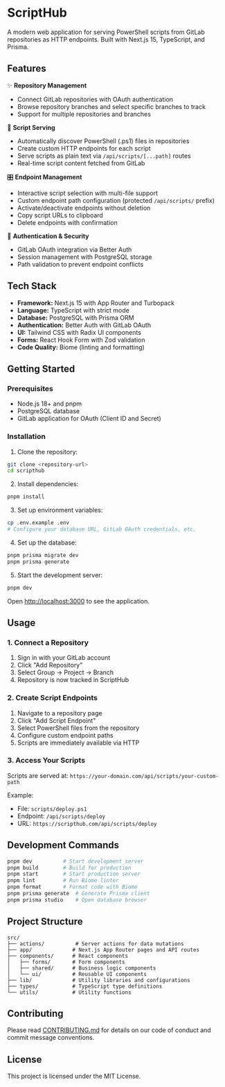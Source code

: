 # ScriptHub

A modern web application for serving PowerShell scripts from GitLab repositories as HTTP endpoints. Built with Next.js 15, TypeScript, and Prisma.

## Features

✨ **Repository Management**
- Connect GitLab repositories with OAuth authentication
- Browse repository branches and select specific branches to track
- Support for multiple repositories and branches

🚀 **Script Serving**
- Automatically discover PowerShell (.ps1) files in repositories
- Create custom HTTP endpoints for each script
- Serve scripts as plain text via `/api/scripts/[...path]` routes
- Real-time script content fetched from GitLab

🎛️ **Endpoint Management**
- Interactive script selection with multi-file support
- Custom endpoint path configuration (protected `/api/scripts/` prefix)
- Activate/deactivate endpoints without deletion
- Copy script URLs to clipboard
- Delete endpoints with confirmation

🔐 **Authentication & Security**
- GitLab OAuth integration via Better Auth
- Session management with PostgreSQL storage
- Path validation to prevent endpoint conflicts

## Tech Stack

- **Framework:** Next.js 15 with App Router and Turbopack
- **Language:** TypeScript with strict mode
- **Database:** PostgreSQL with Prisma ORM
- **Authentication:** Better Auth with GitLab OAuth
- **UI:** Tailwind CSS with Radix UI components
- **Forms:** React Hook Form with Zod validation
- **Code Quality:** Biome (linting and formatting)

## Getting Started

### Prerequisites

- Node.js 18+ and pnpm
- PostgreSQL database
- GitLab application for OAuth (Client ID and Secret)

### Installation

1. Clone the repository:
```bash
git clone <repository-url>
cd scripthub
```

2. Install dependencies:
```bash
pnpm install
```

3. Set up environment variables:
```bash
cp .env.example .env
# Configure your database URL, GitLab OAuth credentials, etc.
```

4. Set up the database:
```bash
pnpm prisma migrate dev
pnpm prisma generate
```

5. Start the development server:
```bash
pnpm dev
```

Open [http://localhost:3000](http://localhost:3000) to see the application.

## Usage

### 1. Connect a Repository
1. Sign in with your GitLab account
2. Click "Add Repository" 
3. Select Group → Project → Branch
4. Repository is now tracked in ScriptHub

### 2. Create Script Endpoints
1. Navigate to a repository page
2. Click "Add Script Endpoint"
3. Select PowerShell files from the repository
4. Configure custom endpoint paths
5. Scripts are immediately available via HTTP

### 3. Access Your Scripts
Scripts are served at: `https://your-domain.com/api/scripts/your-custom-path`

Example:
- File: `scripts/deploy.ps1`  
- Endpoint: `/api/scripts/deploy`
- URL: `https://scripthub.com/api/scripts/deploy`

## Development Commands

```bash
pnpm dev          # Start development server
pnpm build        # Build for production  
pnpm start        # Start production server
pnpm lint         # Run Biome linter
pnpm format       # Format code with Biome
pnpm prisma generate  # Generate Prisma client
pnpm prisma studio    # Open database browser
```

## Project Structure

```
src/
├── actions/          # Server actions for data mutations
├── app/             # Next.js App Router pages and API routes
├── components/      # React components
│   ├── forms/       # Form components  
│   ├── shared/      # Business logic components
│   └── ui/          # Reusable UI components
├── lib/             # Utility libraries and configurations
├── types/           # TypeScript type definitions  
└── utils/           # Utility functions
```

## Contributing

Please read [CONTRIBUTING.md](CONTRIBUTING.md) for details on our code of conduct and commit message conventions.

## License

This project is licensed under the MIT License.
